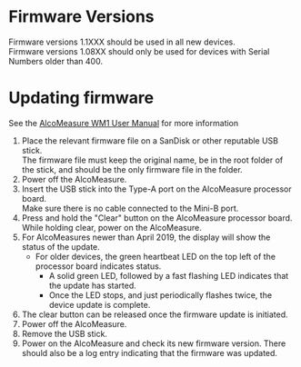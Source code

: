  # Firmware Versions
Firmware versions 1.1XXX should be used in all new devices.  
Firmware versions 1.08XX should only be used for devices with Serial Numbers older than 400.
 
 # Updating firmware

See the [AlcoMeasure WM1 User Manual](https://github.com/All-Systems-Electronics/AlcoMeasure/tree/master/documentation) for more information

1. Place the relevant firmware file on a SanDisk or other reputable USB stick.  
   The firmware file must keep the original name, be in the root folder of the stick, and should be the only firmware file in the folder.
2. Power off the AlcoMeasure.
3. Insert the USB stick into the Type-A port on the AlcoMeasure processor board.  
   Make sure there is no cable connected to the Mini-B port.
4. Press and hold the "Clear" button on the AlcoMeasure processor board.  
   While holding clear, power on the AlcoMeasure.
5. For AlcoMeasures newer than April 2019, the display will show the status of the update.  
   *  For older devices, the green heartbeat LED on the top left of the processor board indicates status.  
      * A solid green LED, followed by a fast flashing LED indicates that the update has started.
      * Once the LED stops, and just periodically flashes twice, the device update is complete.  
6. The clear button can be released once the firmware update is initiated.
7. Power off the AlcoMeasure.
8. Remove the USB stick.
9. Power on the AlcoMeasure and check its new firmware version. There should also be a log entry indicating that the firmware was updated. 
